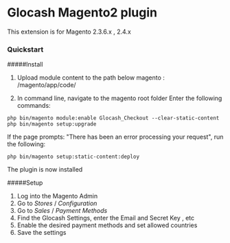 # Glocash Magento2 plugin

This extension is for Magento 2.3.6.x , 2.4.x

### Quickstart

#####Install

1. Upload module content to the path below magento :  /magento/app/code/

2. In command line, navigate to the magento root folder
Enter the following commands:

```
php bin/magento module:enable Glocash_Checkout --clear-static-content
php bin/magento setup:upgrade
```

If the page prompts: "There has been an error processing your request", run the following:
```
php bin/magento setup:static-content:deploy
```

The plugin is now installed

#####Setup

1. Log into the Magento Admin 
2. Go to *Stores* / *Configuration*
3. Go to *Sales* / *Payment Methods*
4. Find the Glocash Settings, enter the Email and Secret Key , etc
5. Enable the desired payment methods and set allowed countries
6. Save the settings
